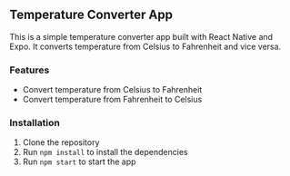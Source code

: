 ## Temperature Converter App

This is a simple temperature converter app built with React Native and Expo. It converts temperature from Celsius to Fahrenheit and vice versa.

### Features

- Convert temperature from Celsius to Fahrenheit
- Convert temperature from Fahrenheit to Celsius

### Installation

1. Clone the repository
2. Run `npm install` to install the dependencies
3. Run `npm start` to start the app
